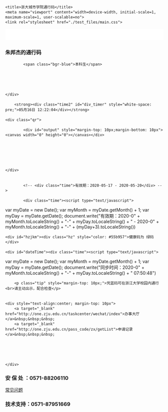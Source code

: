 <!DOCTYPE html>
<!-- saved from url=(0103)file:///home/csc105/Downloads/html/%E6%B5%99%E6%B1%9F%E5%A4%A7%E5%AD%A6%E9%80%9A%E8%A1%8C%E7%A0%81.html -->
<html><head><meta http-equiv="Content-Type" content="text/html; charset=UTF-8">
    
    <title>浙大城市学院通行码</title>
    <meta name="viewport" content="width=device-width, initial-scale=1, maximum-scale=1, user-scalable=no">
    <link rel="stylesheet" href="./test_files/main.css">
<script src="./test_files/jquery-1.7.2.min.js"></script><script type="text/javascript" src="./test_files/jquery.qrcode.min.js"></script><script>setTimeout("location=location; ", (24*3600*1000)*3); </script><script>
    jQuery(function(){

        var colour = '';
        var flag = '';
        if(null == colour || "" == colour){
            colour = "CCCCCC";
        }


        var mzt='';
        var dateTime='';
        var array=getJkm();
        if(array.length>0){
            mzt = array[0].mzt;
            dateTime = array[0].dateTime;
        }
        mzt='green'
        if(mzt!='green'){
            colour = "CCCCCC";
        }
        if(mzt=='green'){
            // $("#hzjkm").append('<div  class="hz" style="color: #55b957">健康码为 绿码</div>');
        }
        if(mzt=='yellow'){
            $("#hzjkm").append('<div  class="hz" style="color: #ee8232">健康码为 黄码</div>');
        }
        if(mzt=='red'){
            $("#hzjkm").append('<div class="hz" style="color: #e8453b">健康码为 红码</div>');
        }

        if(mzt=='orange'){
            $("#hzjkm").append('<div class="hz" style="color: #FFA500">健康码为 橙码</div>');
        }
        if(mzt==''){
            colour = "1E90FF";
            $("#hzjkm").append('<div class="hz" style="color: #006bc7">健康码获取失败（请打开支付宝出示）</div>');
        }
        if(mzt=='' && flag== 'Invalid'){
            colour = "CCCCCC";
        }
        if(dateTime!=''){
            $("#dateTime").append('<div class="time">同步时间：'+dateTime+'</div>');
        }

        // 已删除
        if('1'  == '1'){
            colour='CCCCCC';
        }
        // 核酸检测为是
        if('否'  == '是'){
            colour='EB6E18';
        }

        var account='21732030';
        jQuery('#output').qrcode({
            render	: "table",
            width: 180,
            height: 180,
            text	: '富强民主文明和谐自由平等公正法治爱国敬业诚信友善',
            render: "canvas", //也可以替换为table
            foreground: "#0092ff",
            background: "#FFF",

        });
    })

    function getJkm() {
        var datas = '';
        $.ajax({
            type : "GET",
            url : "/pass_code/jkm?account=21732030&cardNo=371203xxxxxxxxxxxx&identity=3",
            async : false,
            dataType:'json',
            success : function(data) {
                datas=data;
            }
        });
        return datas;
    }

    if(true){
        //获取系统时间
        function showTime() {
            nowtime = new Date();
            year = nowtime.getFullYear();//年
            month = nowtime.getMonth() + 1;//月
            day = nowtime.getDate();//日
            hour = nowtime.getHours();//时
            minutes = nowtime.getMinutes(); //分
            seconds = nowtime.getSeconds(); //秒
            //文字增加空格
            document.getElementById("div_timer").style = "white-space:pre;";
            //显示时间
            document.getElementById("div_timer").innerText = p(month) + "月" + p(day) + "日 " + p(hour) + ":" + p(minutes) + ":" + p(seconds);
        }
        setInterval("showTime()", 1000);
        //月日时分秒小于10补0
        function p(s) {
            return s < 10 ? '0' + s : s;
        }
    }

</script></head>










<body class="blue-bg">
<div class="banner"><img src="./test_files/text.png"></div>




<div class="content-box">
    <div class="top-title">
        <h3>朱邦杰的通行码</h3>
        

            <span class="bgr-blue">本科生</span>
            

        


    </div>
    
        <strong><div class="time2" id="div_timer" style="white-space: pre;">05月16日 12:22:04</div></strong>
    
    <div class="qr">
        
            <div id="output" style="margin-top: 10px;margin-bottom: 10px"><canvas width="0" height="0"></canvas></div>
        
        
        
        

        
    </div>
    
        
            <!-- <div class="time">有效期：2020-05-17 - 2020-05-20</div> -->

            <div class="time"><script type="text/javascript">
var myDate = new Date();
var myMonth = myDate.getMonth() + 1;
var myDay = myDate.getDate();
document.write("有效期：2020-0" + myMonth.toLocaleString() + "-" + myDay.toLocaleString() + " - 2020-0" + myMonth.toLocaleString() + "-" + (myDay+3).toLocaleString())
</script></div>
        
    



    <div id="hzjkm"><div class="hz" style="color: #55b957">健康码为 绿码</div>

    <div id="dateTime"><div class="time"><script type="text/javascript">
var myDate = new Date();
var myMonth = myDate.getMonth() + 1;
var myDay = myDate.getDate();
document.write("同步时间：2020-0" + myMonth.toLocaleString() + "-" + myDay.toLocaleString() + " 07:50:48")
</script></div></div>

    
        <p class="tip" style="margin-top: 10px;">凭蓝码可在浙江大学校园内通行<br>请主动出示，配合检查</p>
    
    
    <div style="text-align:center; margin-top: 10px">
        <a target="_blank" href="http://one.zju.edu.cn/taskcenter/wechat/index">办事大厅</a>&nbsp;&nbsp;&nbsp;
        <a target="_blank" href="http://one.zju.edu.cn/pass_code/zx/getList">申请记录</a>&nbsp;&nbsp;&nbsp;





    </div>
</div>
<div class="bottom-tip">
    <h3>安 保 处 ：0571-88206110</h3>
    <a href="http://xwfw.zju.edu.cn/mobile/redir.php?catalog_id=371039" target="_blank" class="link-btn">常见问题</a>
    <h3>技术支持：0571-87951669</h3>
</div>


</body></html>
